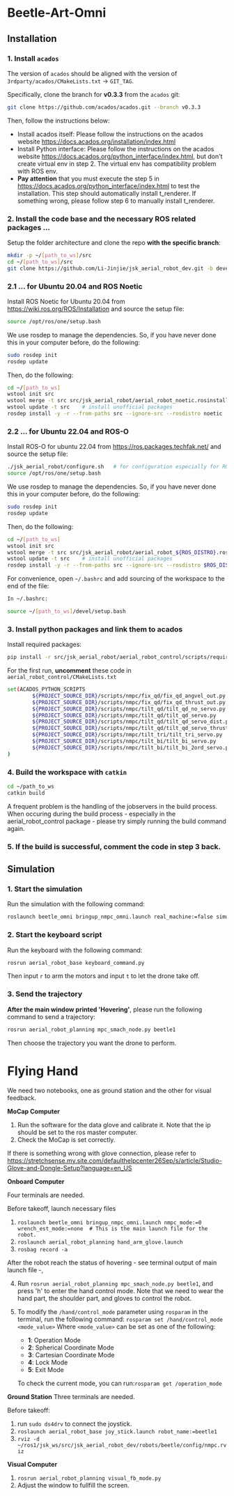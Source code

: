 # Beetle-Art-Omni

## Installation

### 1. Install `acados`

The version of `acados` should be aligned with the version of `3rdparty/acados/CMakeLists.txt` -> `GIT_TAG`.

Specifically, clone the branch for **v0.3.3** from the `acados` git:
```bash
git clone https://github.com/acados/acados.git --branch v0.3.3
```
Then, follow the instructions below:
- Install acados itself: Please follow the instructions on the acados website https://docs.acados.org/installation/index.html
- Install Python interface: Please follow the instructions on the acados website https://docs.acados.org/python_interface/index.html, but don't create virtual env in step 2. The virtual env has compatibility problem with ROS env.
- **Pay attention** that you must execute the step 5 in https://docs.acados.org/python_interface/index.html to test the installation. This step should automatically install t_renderer. If something wrong, please follow step 6 to manually install t_renderer.

### 2. Install the code base and the necessary ROS related packages ...

Setup the folder architecture and clone the repo **with the specific branch**:

```bash
mkdir -p ~/[path_to_ws]/src
cd ~/[path_to_ws]/src
git clone https://github.com/Li-Jinjie/jsk_aerial_robot_dev.git -b develop/MPC_tilt_mt    # pay attention to the branch flag
```

### 2.1 ... for Ubuntu 20.04 and ROS Noetic
Install ROS Noetic for Ubuntu 20.04 from https://wiki.ros.org/ROS/Installation and source the setup file:

```bash
source /opt/ros/one/setup.bash
```

We use rosdep to manage the dependencies. So, if you have never done this in your computer before, do the following:

```bash
sudo rosdep init
rosdep update
```

Then, do the following:
```bash
cd ~/[path_to_ws]
wstool init src
wstool merge -t src src/jsk_aerial_robot/aerial_robot_noetic.rosinstall
wstool update -t src    # install unofficial packages
rosdep install -y -r --from-paths src --ignore-src --rosdistro noetic   # install the dependencies/packages stated in package.xml
```

### 2.2 ... for Ubuntu 22.04 and ROS-O
Install ROS-O for ubuntu 22.04 from https://ros.packages.techfak.net/ and source the setup file:

```bash
./jsk_aerial_robot/configure.sh   # for configuration especially for ROS-O in jammy
source /opt/ros/one/setup.bash
```

We use rosdep to manage the dependencies. So, if you have never done this in your computer before, do the following:

```bash
sudo rosdep init
rosdep update
```

Then, do the following:

```bash
cd ~/[path_to_ws]
wstool init src
wstool merge -t src src/jsk_aerial_robot/aerial_robot_${ROS_DISTRO}.rosinstall
wstool update -t src    # install unofficial packages
rosdep install -y -r --from-paths src --ignore-src --rosdistro $ROS_DISTRO      # install the dependencies/packages stated in package.xml
```

For convenience, open `~/.bashrc` and add sourcing of the workspace to the end of the file:

```bash
In ~/.bashrc:

source ~/[path_to_ws]/devel/setup.bash
```

### 3. Install python packages and link them to acados
Install required packages:
```bash
pip install -r src/jsk_aerial_robot/aerial_robot_control/scripts/requirements.txt
```

For the first run, **uncomment** these code in `aerial_robot_control/CMakeLists.txt`
```bash
set(ACADOS_PYTHON_SCRIPTS
        ${PROJECT_SOURCE_DIR}/scripts/nmpc/fix_qd/fix_qd_angvel_out.py
        ${PROJECT_SOURCE_DIR}/scripts/nmpc/fix_qd/fix_qd_thrust_out.py
        ${PROJECT_SOURCE_DIR}/scripts/nmpc/tilt_qd/tilt_qd_no_servo.py
        ${PROJECT_SOURCE_DIR}/scripts/nmpc/tilt_qd/tilt_qd_servo.py
        ${PROJECT_SOURCE_DIR}/scripts/nmpc/tilt_qd/tilt_qd_servo_dist.py
        ${PROJECT_SOURCE_DIR}/scripts/nmpc/tilt_qd/tilt_qd_servo_thrust_dist.py
        ${PROJECT_SOURCE_DIR}/scripts/nmpc/tilt_tri/tilt_tri_servo.py
        ${PROJECT_SOURCE_DIR}/scripts/nmpc/tilt_bi/tilt_bi_servo.py
        ${PROJECT_SOURCE_DIR}/scripts/nmpc/tilt_bi/tilt_bi_2ord_servo.py
)
```

### 4. Build the workspace with `catkin`

```bash
cd ~/path_to_ws
catkin build
```

A frequent problem is the handling of the jobservers in the build process. When occuring during the build process - especially in the aerial_robot_control package - please try simply running the build command again.

### 5. If the build is successful, comment the code in step 3 back.

## Simulation

### 1. Start the simulation
Run the simulation with the following command:
```bash
roslaunch beetle_omni bringup_nmpc_omni.launch real_machine:=false simulation:=True headless:=False nmpc_mode:=0
```
### 2. Start the keyboard script
Run the keyboard with the following command:
```bash
rosrun aerial_robot_base keyboard_command.py
```
Then input `r` to arm the motors and input `t` to let the drone take off.

### 3. Send the trajectory
**After the main window printed 'Hovering'**, please run the following command to send a trajectory:
```bash
rosrun aerial_robot_planning mpc_smach_node.py beetle1
```
Then choose the trajectory you want the drone to perform.

# Flying Hand

We need two notebooks, one as ground station and the other for visual feedback.

**MoCap Computer**

1. Run the software for the data glove and calibrate it. Note that the ip should be set to the ros master computer.
2. Check the MoCap is set correctly.

If there is something wrong with glove connection, please refer
to https://stretchsense.my.site.com/defaulthelpcenter26Sep/s/article/Studio-Glove-and-Dongle-Setup?language=en_US

**Onboard Computer**

Four terminals are needed.

Before takeoff, launch necessary files

1. `roslaunch beetle_omni bringup_nmpc_omni.launch nmpc_mode:=0 wrench_est_mode:=none  # This is the main launch file for the robot.`
2. `roslaunch aerial_robot_planning hand_arm_glove.launch`
3. `rosbag record -a`

After the robot reach the status of hovering - see terminal output of main launch file -,

4. Run `rosrun aerial_robot_planning mpc_smach_node.py beetle1`, and press 'h' to enter the hand control mode. Note that
   we need to wear the hand part, the shoulder part, and gloves to control the robot.
5. To modify the `/hand/control_mode` parameter using `rosparam` in the terminal, run the following command:
    `rosparam set /hand/control_mode <mode_value>`
    Where `<mode_value>` can be set as one of the following:
    - **1**: Operation Mode
    - **2**: Spherical Coordinate Mode
    - **3**: Cartesian Coordinate Mode
    - **4**: Lock Mode
    - **5**: Exit Mode

    To check the current mode, you can run:`rosparam get /operation_mode`
    
**Ground Station**
Three terminals are needed.

Before takeoff:

1. run `sudo ds4drv` to connect the joystick.
2. `roslaunch aerial_robot_base joy_stick.launch robot_name:=beetle1`
3. `rviz -d ~/ros1/jsk_ws/src/jsk_aerial_robot_dev/robots/beetle/config/nmpc.rviz`

**Visual Computer**

1. `rosrun aerial_robot_planning visual_fb_mode.py`
2. Adjust the window to fullfill the screen.